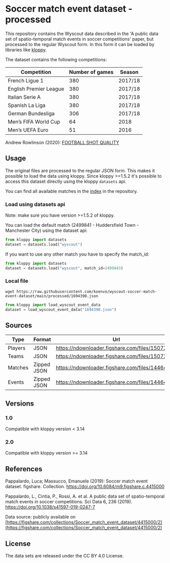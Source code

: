 # Soccer match event dataset - processed

This repository contains the Wyscout data described in the 'A public data set of spatio-temporal match events in soccer competitions' paper, but processed to the regular Wyscout form. In this form it can be loaded by libraries like [kloppy](https://kloppy.pysport.org).

The dataset contains the following competitions:

| Competition | Number of games | Season |
|-------------|-----------------|--------| 
| French Ligue 1 | 380 | 2017/18 |
| English Premier League | 380 | 2017/18 |
| Italian Serie A | 380 | 2017/18
| Spanish La Liga | 380 | 2017/18
| German Bundesliga | 306 | 2017/18
| Men’s FIFA World Cup | 64 | 2018
| Men’s UEFA Euro | 51 | 2016

Andrew Rowlinson (2020): [FOOTBALL SHOT QUALITY](https://aaltodoc.aalto.fi/bitstream/handle/123456789/45953/master_Rowlinson_Andrew_2020.pdf?sequence=1&isAllowed=y)

## Usage

The original files are processed to the regular JSON form. This makes it possible to load the data using kloppy. Since kloppy >=1.5.2 it's possible to access this dataset directly using the kloppy `datasets` api.

You can find all available matches in the [index](processed/README.md) in the repository.


### Load using datasets api

Note: make sure you have version >=1.5.2 of kloppy.

You can load the default match (2499841 - Huddersfield Town - Manchester City) using the dataset api:

```python   
from kloppy import datasets
dataset = datasets.load("wyscout")
```

If you want to use any other match you have to specify the match_id:


```python   
from kloppy import datasets
dataset = datasets.load("wyscout", match_id=2499843)
```


### Local file

```shell script
wget https://raw.githubusercontent.com/koenvo/wyscout-soccer-match-event-dataset/main/processed/1694390.json

```
```python
from kloppy import load_wyscout_event_data
dataset = load_wyscout_event_data("1694390.json")
```

## Sources

| Type | Format | Url |
|------|--------|-----|
| Players | JSON | https://ndownloader.figshare.com/files/15073721 |
| Teams | JSON | https://ndownloader.figshare.com/files/15073697 |
| Matches | Zipped JSON | https://ndownloader.figshare.com/files/14464622 |
| Events | Zipped JSON | https://ndownloader.figshare.com/files/14464685 |  

## Versions

### 1.0 

Compatible with kloppy version < 3.14

### 2.0

Compatible with kloppy version >= 3.14

## References

Pappalardo, Luca; Massucco, Emanuele (2019): Soccer match event dataset. figshare. Collection. https://doi.org/10.6084/m9.figshare.c.4415000

Pappalardo, L., Cintia, P., Rossi, A. et al. A public data set of spatio-temporal match events in soccer competitions. Sci Data 6, 236 (2019). https://doi.org/10.1038/s41597-019-0247-7

Data source: publicly available on [https://figshare.com/collections/Soccer_match_event_dataset/4415000/2](https://figshare.com/collections/Soccer_match_event_dataset/4415000/2)

## License

The data sets are released under the CC BY 4.0 License.
